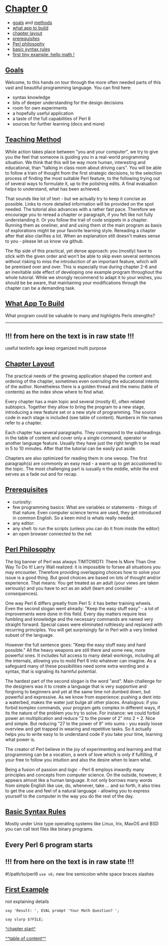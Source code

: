 

[Chapter 0](../table-of-content.md)
===================================


   * [goals](#goals) and [methods](#teaching-method)
   * [what app to build](#what-app-to-build)
   * [chapter layout](#chapter-layout)
   * [prerequisites](#prerequisites)
   * [Perl philosophy](#perl-philosophy)
   * [basic syntax rules](#basic-syntax-rules)
   * [first tiny example: hello math !](#first-example)



[Goals](#chapter-0)
-------------------

Welcome,
to this hands on tour through the more often needed parts of this vast and
beautiful programming language. You can find here:

   - syntax knowledge
   - bits of deeper understanding for the design decisions
   - room for own experiments
   - a hopefully useful application
   - a taste of the full capabilities of Perl 6
   - sources for further learning (docs and more)



[Teaching Method](#chapter-0)
-----------------------------

While action takes place between "you and your computer", we try to give you
the feel that someone is guiding you in a real-world programming situation.
We think that this will be way more human, interesting and educational,
than "talking in class room about driving cars".
You will be able to follow a train of thought from the first strategic decisions,
to the selection process of finding the most suitable Perl feature, to the
following trying out of several ways to formulate it, up to the polishing edits.
A final evaluation helps to understand, what has been achieved.

That sounds like lot of text - but we actually try to keep it concise as possible.
Links to more detailed information will be provided on the spot needed.
The tutorial also advances with a rather fast pace. Therefore we encourage you to
reread a chapter or paragraph, if you felt like not fully understanding it.
Or you follow the trail of code snippets in a chapter. Running them as oneliner,
and and using them ot the main program as basis of explorations might be your
favorite learning style. Rereading a chapter after that also clarifies a lot.
When an explanation still doesn't makes sense to you - please let us know via github.

The flip side of this practical, yet dense approach: you (mostly) have to stick
with the given order and won't be able to skip even several sentences without
risking to miss the introduction of an important feature, which will be premised
over and over. This is especially true during chapter 2-6 and an inevitable
side effect of developing one example program throughout the whole tutorial.
While we strongly recommend to adapt it to your wishes, you should be be aware,
that maintaining your modifications through the chapter can be a demanding task.



[What App To Build](#chapter-0)
-------------------------------
What program could be valuable to many and highlights Perls strengths?

----
   !!! from here on the text is in raw state !!!
----

useful
textinfo age
keep organized
multi purpose



[Chapter Layout](#chapter-0)
----------------------------

The practical needs of the growing application shaped the content and ordering
of the chapter, sometimes even overruling the educational intents of the author.
Nonetheless there is a golden thread and the menu (table of contents) as the
index show where to find what.

Every chapter has a main topic and several (mostly 6), often related subtopics.
Together they allow to bring the program to a new stage, introducing a new
feature set or a new style of programming. The source code in each stage is
included (see table of content). Numbers in file names refer to a chapter.

Each chapter has several paragraphs. They correspond to the subheadings in the table
of content and cover only a single command, operator or another language feature. 
Usually they have just the right length to be read in 5 to 10 minutes.
After that the tutorial can be easily put aside. 

Chapters are also optimized for reading them in one swoop. The first paragraph(s)
are commonly an easy read - a warm up to get accustomed to the topic.
The most challenging part is iusually n the middle, while the end serves as a
fade out and for recap.



[Prerequisites](#chapter-0)
--------------------------

   - curiosity:
   - few programming basics:
     What are variables or statements - things of that nature.
     Even computer science terms are used, they get introduced in common English.
     So a keen mind is whats really needed.
   - any editor:
   - any shell:
     to run the scripts (unless you can do it from inside the editor)
   - an open browser connected to the net


   
[Perl Philosophy](#chapter-0)
-----------------------------

The big banner of Perl was always TIMTOWDTI: There Is More Than One Way To Do It!
Larry Wall realized: it is impossible to forsee all situations you may encounter.
Therefore providing overlapping choices how to solve your issue is a good thing.
But good choices are based on lots of thought and/or experience. That means:
You get treated as an adult (your views are taken seriously) and you have to act
as an adult (learn and consider consequences).

One way Perl 6 differs greatly from Perl 5: it has better training wheels.
Even the second slogan went already: "Keep the easy stuff easy" - a lot of
improvements were done in this field. Every day matters require less fumbling
and knowledge and the necessary commands are named very straight forward.
Special cases were eliminated ruthlessly and replaced with recurring principles.
You will get surprisingly far in Perl with a very limited subset of the language.

However the full sentence goes: "Keep the easy stuff easy and hard possible."
All the heavy weapons are still there and some new, more powerful ones.
It includes full access to many detail workings, including all the internals,
allowing you to mold Perl 6 into whatever can imagine.
As a safeguard many of these possibilities need some extra wording and a syntax,
that is signaling its harmful potential.

The hardest part of the second slogan is the word "and". Main challenge for the
designers was it to create a language that is very supportive and forgiving to
beginners and yet at the same time not dumbed down, but powerful and expressive.
As we know from experience: pushing a dent into a waterbed, makes the water just
bulge all other places. Analogous: if you forbid komplex commands, your program
gets complex in different ways, if its the nature of the problem you try to solve.
For instance: we could forbid power an multiplication and reduce "2 to the power 
of 2" into 2 + 2. Nice and simple. But reducing "27 to the power of 9" into sums -
you easily loose overview and get trapped in wearing and repetitive tasks.
So it actually helps you to write easy to to understand code if you take your time,
learning what power is.

The creator of Perl believe in the joy of experimenting and learning and that
programming can be a vocation, a work of love which is only if fulfilling,
if your free to follow you intuition and also the desire when to learn what.

Being a fusion of passion and logic - Perl 6 employs inwardly many principles
and concepts from computer science. On the outside, however, it appears almost
like a human language. It not only borrows many words from simple English like
use, do, whenever, take ... and so forth, it also tries to get the use and feel
of a natural language - allowing you to express yourself to the computer in the
way you do the rest of the day.



[Basic Syntax Rules](#chapter-0)
--------------------------------
Mostly under Unix type operating systems like Linux, Irix, MaxOS and BSD you
can call text files like binary programs.

Every Perl 6 program starts 
----
   !!! from here on the text is in raw state !!!
----
#!/path/to/perl6
`use v6;`
new line
semicolon
white space
braces
slashes



[First Example](#chapter-0)
--------------------------

not explaining details

 
`say 'Result: ', EVAL prompt 'Your Math Question? ';`

`say slurp $?FILE;`


[^chapter start^](#chapter-0)

[^^table of content^^](../table-of-content.md)

